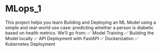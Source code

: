 # MLops_1
This project helps you learn Building and Deploying an ML Model using a simple and real-world use case: predicting whether a person is diabetic based on health metrics. We’ll go from:  ✅ Model Training ✅ Building the Model locally ✅ API Deployment with FastAPI ✅ Dockerization ✅ Kubernetes Deployment
